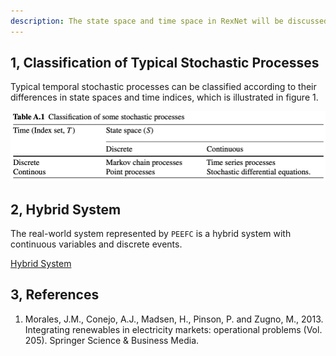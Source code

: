 ```yaml
---
description: The state space and time space in RexNet will be discussed in this chapter. There are many different kinds of stochastic processes and systems in RexNets, which will be summarized in this chapter.
---
```


## 1, Classification of Typical Stochastic Processes

Typical temporal stochastic processes can be classified according to their differences in state spaces and time indices, which is illustrated in figure 1.

![Figure 1, Classification of Typical Stochastic Processes. According to difference in state spaces and time spaces. \[3\]](../images/RexNet_6.png)

## 2, Hybrid System

The real-world system represented by `PEEFC` is a hybrid system with continuous variables and discrete events.

[Hybrid System](https://edxu96.gitbook.io/rexnet-docs/model/sdn/4-hybrid)

## 3, References

1. Morales, J.M., Conejo, A.J., Madsen, H., Pinson, P. and Zugno, M., 2013. Integrating renewables in electricity markets: operational problems (Vol. 205). Springer Science & Business Media.
